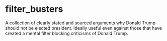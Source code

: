 # filter_busters
A collection of clearly stated and sourced arguments why Donald Trump should not be elected president. Ideally useful even against those that have created a mental filter blocking criticisms of Donald Trump.
